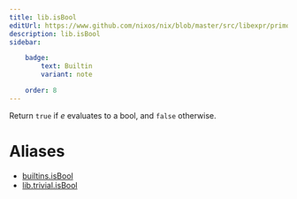 ```yaml
---
title: lib.isBool
editUrl: https://www.github.com/nixos/nix/blob/master/src/libexpr/primops.cc
description: lib.isBool
sidebar:

    badge:
        text: Builtin
        variant: note

    order: 8
---
```


Return `true` if *e* evaluates to a bool, and `false` otherwise.


# Aliases

- [builtins.isBool](/reference/builtinsisBool)
- [lib.trivial.isBool](/reference/libtrivial.isBool)


